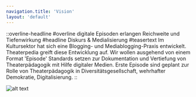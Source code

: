 ```yaml
---
navigation.title: 'Vision'
layout: 'default'
---
```


::overline-headline
#overline
digitale Episoden erlangen Reichweite und Tiefenwirkung
#headline
Diskurs & Medialisierung
#teasertext
Im Kultursektor hat sich eine Blogging- und Mediablogging-Praxis entwickelt. Theaterpedia greift diese Entwicklung auf. Wir wollen ausgehend von einem Format 'Episode' Standards setzen zur Dokumentation und Vertiefung von Theaterpädagogik mit Hilfe digitaler Medien. Erste Episode sind geplant zur Rolle von Theaterpädagogik in Diversitätsgesellschaft, wehrhafter Demokratie, Digitalisierung.
::

![alt text](https://res.cloudinary.com/little-papillon/image/upload/w_600,e_grayscale,ar_3:2,c_fill,g_auto/v1664970233/pedia_ipsum/core/224_dasei2022_I8A5672_udrmkr.jpg)